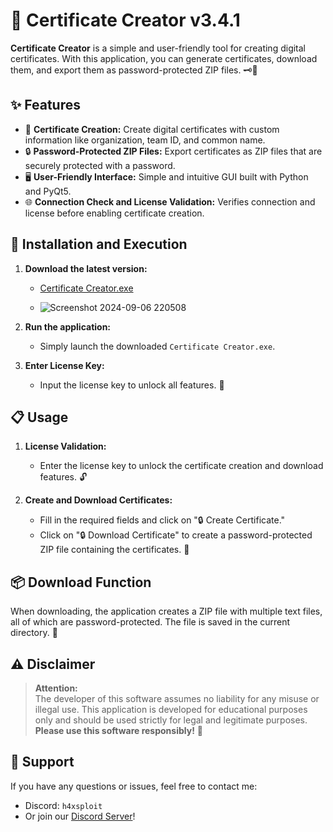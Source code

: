 # 🎉 Certificate Creator v3.4.1

**Certificate Creator** is a simple and user-friendly tool for creating digital certificates. With this application, you can generate certificates, download them, and export them as password-protected ZIP files. 🗝️🔐

## ✨ Features

- 🔧 **Certificate Creation:** Create digital certificates with custom information like organization, team ID, and common name.
- 🔒 **Password-Protected ZIP Files:** Export certificates as ZIP files that are securely protected with a password.
- 🖥️ **User-Friendly Interface:** Simple and intuitive GUI built with Python and PyQt5.
- 🌐 **Connection Check and License Validation:** Verifies connection and license before enabling certificate creation.

## 🚀 Installation and Execution

1. **Download the latest version:**
   - [Certificate Creator.exe](https://github.com/username/certificate-creator/releases)
  
   - ![Screenshot 2024-09-06 220508](https://github.com/user-attachments/assets/4e9f0918-f809-450f-9eb9-3db58d7940c7)


2. **Run the application:**
   - Simply launch the downloaded `Certificate Creator.exe`.

3. **Enter License Key:**
   - Input the license key to unlock all features. 🔑

## 📋 Usage

1. **License Validation:**
   - Enter the license key to unlock the certificate creation and download features. 🔓

2. **Create and Download Certificates:**
   - Fill in the required fields and click on "🔒 Create Certificate."
   - Click on "🔒 Download Certificate" to create a password-protected ZIP file containing the certificates. 🔐

## 📦 Download Function

When downloading, the application creates a ZIP file with multiple text files, all of which are password-protected. The file is saved in the current directory. 📁

## ⚠️ Disclaimer

> **Attention:**  
> The developer of this software assumes no liability for any misuse or illegal use. This application is developed for educational purposes only and should be used strictly for legal and legitimate purposes.  
> **Please use this software responsibly!** 🙏

## 💬 Support

If you have any questions or issues, feel free to contact me:  
- Discord: `h4xsploit`  
- Or join our [Discord Server](https://discord.gg/jaYxVKuXg7)!
